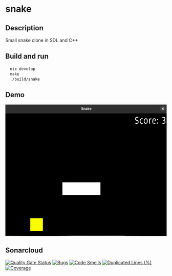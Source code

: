 # snake

## Description

Small snake clone in SDL and C++

## Build and run

```shell
  nix develop
  make
  ./build/snake
```

## Demo 

![demo](demo.gif)


## Sonarcloud

[![Quality Gate Status](https://sonarcloud.io/api/project_badges/measure?project=NathanFouere_snake&metric=alert_status&token=95507e0b201d7451c9f5a9847797f55154cec595)](https://sonarcloud.io/summary/new_code?id=NathanFouere_snake)
[![Bugs](https://sonarcloud.io/api/project_badges/measure?project=NathanFouere_snake&metric=bugs&token=95507e0b201d7451c9f5a9847797f55154cec595)](https://sonarcloud.io/summary/new_code?id=NathanFouere_snake)
[![Code Smells](https://sonarcloud.io/api/project_badges/measure?project=NathanFouere_snake&metric=code_smells&token=95507e0b201d7451c9f5a9847797f55154cec595)](https://sonarcloud.io/summary/new_code?id=NathanFouere_snake)
[![Duplicated Lines (%)](https://sonarcloud.io/api/project_badges/measure?project=NathanFouere_snake&metric=duplicated_lines_density&token=95507e0b201d7451c9f5a9847797f55154cec595)](https://sonarcloud.io/summary/new_code?id=NathanFouere_snake)
[![Coverage](https://sonarcloud.io/api/project_badges/measure?project=NathanFouere_snake&metric=coverage&token=95507e0b201d7451c9f5a9847797f55154cec595)](https://sonarcloud.io/summary/new_code?id=NathanFouere_snake)